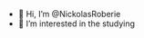 - 👋 Hi, I’m @NickolasRoberie
- 👀 I’m interested in the studying
<!---
NickolasRoberie/NickolasRoberie is a ✨ special ✨ repository because its `README.md` (this file) appears on your GitHub profile.
You can click the Preview link to take a look at your changes.
--->
